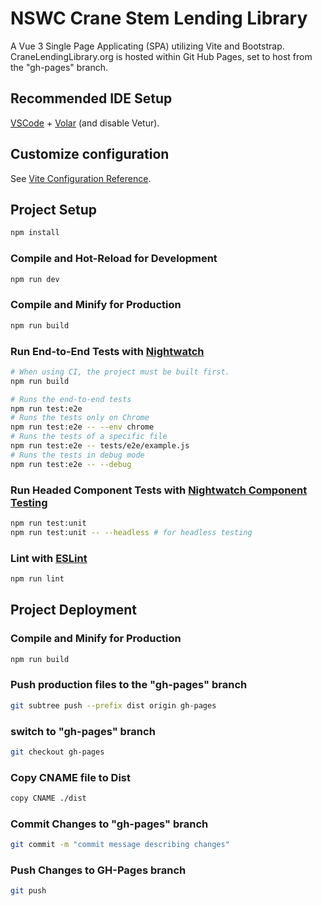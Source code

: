 # NSWC Crane Stem Lending Library

A Vue 3 Single Page Applicating (SPA) utilizing Vite and Bootstrap. CraneLendingLibrary.org is hosted within Git Hub Pages, set to host from the "gh-pages" branch.

## Recommended IDE Setup

[VSCode](https://code.visualstudio.com/) + [Volar](https://marketplace.visualstudio.com/items?itemName=Vue.volar) (and disable Vetur).

## Customize configuration

See [Vite Configuration Reference](https://vitejs.dev/config/).

## Project Setup

```sh
npm install
```

### Compile and Hot-Reload for Development

```sh
npm run dev
```

### Compile and Minify for Production

```sh
npm run build
```

### Run End-to-End Tests with [Nightwatch](https://nightwatchjs.org/)

```sh
# When using CI, the project must be built first.
npm run build

# Runs the end-to-end tests
npm run test:e2e
# Runs the tests only on Chrome
npm run test:e2e -- --env chrome
# Runs the tests of a specific file
npm run test:e2e -- tests/e2e/example.js
# Runs the tests in debug mode
npm run test:e2e -- --debug
```
    
### Run Headed Component Tests with [Nightwatch Component Testing](https://nightwatchjs.org/guide/component-testing/introduction.html)
  
```sh
npm run test:unit
npm run test:unit -- --headless # for headless testing
```

### Lint with [ESLint](https://eslint.org/)

```sh
npm run lint
```
## Project Deployment

### Compile and Minify for Production

```sh
npm run build
```

### Push production files to the "gh-pages" branch
```sh
git subtree push --prefix dist origin gh-pages
```

### switch to "gh-pages" branch
```sh
git checkout gh-pages
```

### Copy CNAME file to Dist
```sh
copy CNAME ./dist
```

### Commit Changes to "gh-pages" branch
```sh
git commit -m "commit message describing changes"
```
### Push Changes to GH-Pages branch
```sh
git push
```